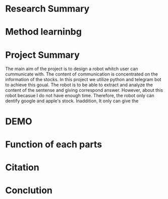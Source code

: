 # Research Summary

# Method learninbg



# Project Summary
The main aim of the project is to design a robot whitch user can cummunicate with. The content of communication is concentrated on the information of the stocks. In this project we utilize python and telegram bot to achieve this goual. The robot is to be able to extract and analyze the content of the sentense and giving correspond answer. However, about this robot becasue I do not have enough time. Therefore, the robot only can dentify google and apple's stock. Inaddition, It only can give the  

# DEMO

# Function of each parts
# Citation
# Conclution
